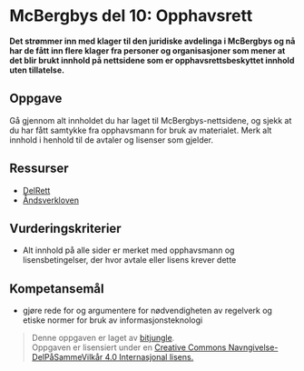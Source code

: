 McBergbys del 10: Opphavsrett
============================
**Det strømmer inn med klager til den juridiske avdelinga i McBergbys og nå har de fått inn flere klager fra personer og organisasjoner som mener at det blir brukt innhold på nettsidene som er opphavsrettsbeskyttet innhold uten tillatelse.**

Oppgave
-------
Gå gjennom alt innholdet du har laget til McBergbys-nettsidene, og sjekk at du har fått samtykke fra opphavsmann for bruk av materialet. Merk alt innhold i henhold til de avtaler og lisenser som gjelder.

Ressurser
---------
* [DelRett](http://DelRett.no)
* [Åndsverkloven](https://lovdata.no/dokument/NL/lov/1961-05-12-2)

Vurderingskriterier
-------------------
* Alt innhold på alle sider er merket med opphavsmann og lisensbetingelser, der hvor avtale eller lisens krever dette

Kompetansemål
-------------
* gjøre rede for og argumentere for nødvendigheten av regelverk og etiske normer for bruk av informasjonsteknologi

>Denne oppgaven er laget av [bitjungle](https://github.com/bitjungle).  
>Oppgaven er lisensiert under en
>[Creative Commons Navngivelse-DelPåSammeVilkår 4.0 Internasjonal lisens.
](http://creativecommons.org/licenses/by-sa/4.0/)
